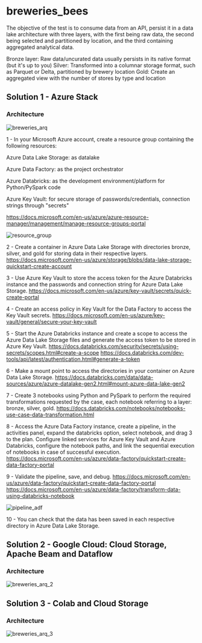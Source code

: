 # breweries_bees


The objective of the test is to consume data from an API, persist it in a data lake architecture with three layers, with the first being raw data, the second being selected and partitioned by location, and the third containing aggregated analytical data.

Bronze layer: Raw data/uncurated data usually persists in its native format (but it's up to you)
Silver: Transformed into a columnar storage format, such as Parquet or Delta, partitioned by brewery location
Gold: Create an aggregated view with the number of stores by type and location


## Solution 1 - Azure Stack 
### Architecture

![breweries_arq](https://user-images.githubusercontent.com/82526635/236075843-477c0fb0-069c-4e64-a8f5-e0cb11b2b65a.PNG)

1 - In your Microsoft Azure account, create a resource group containing the following resources:

Azure Data Lake Storage: as datalake

Azure Data Factory: as the project orchestrator

Azure Databricks: as the development environment/platform for Python/PySpark code

Azure Key Vault: for secure storage of passwords/credentials, connection strings through "secrets"

https://docs.microsoft.com/en-us/azure/azure-resource-manager/management/manage-resource-groups-portal


![resource_group](https://user-images.githubusercontent.com/82526635/236101832-68028dd3-7c83-43df-914d-91e8f96a3d47.PNG)


2 - Create a container in Azure Data Lake Storage with directories bronze, silver, and gold for storing data in their respective layers.
https://docs.microsoft.com/en-us/azure/storage/blobs/data-lake-storage-quickstart-create-account

3 - Use Azure Key Vault to store the access token for the Azure Databricks instance and the passwords and connection string for Azure Data Lake Storage.
https://docs.microsoft.com/en-us/azure/key-vault/secrets/quick-create-portal

4 - Create an access policy in Key Vault for the Data Factory to access the Key Vault secrets.
https://docs.microsoft.com/en-us/azure/key-vault/general/secure-your-key-vault

5 - Start the Azure Databricks instance and create a scope to access the Azure Data Lake Storage files and generate the access token to be stored in Azure Key Vault.
https://docs.databricks.com/security/secrets/using-secrets/scopes.html#create-a-scope
https://docs.databricks.com/dev-tools/api/latest/authentication.html#generate-a-token

6 - Make a mount point to access the directories in your container on Azure Data Lake Storage.
https://docs.databricks.com/data/data-sources/azure/azure-datalake-gen2.html#mount-azure-data-lake-gen2

7 - Create 3 notebooks using Python and PySpark to perform the required transformations requested by the case, each notebook referring to a layer: bronze, silver, gold.
https://docs.databricks.com/notebooks/notebooks-use-case-data-transformation.html

8 - Access the Azure Data Factory instance, create a pipeline, in the activities panel, expand the databricks option, select notebook, and drag 3 to the plan. Configure linked services for Azure Key Vault and Azure Databricks, configure the notebook paths, and link the sequential execution of notebooks in case of successful execution.
https://docs.microsoft.com/en-us/azure/data-factory/quickstart-create-data-factory-portal

9 - Validate the pipeline, save, and debug.
https://docs.microsoft.com/en-us/azure/data-factory/quickstart-create-data-factory-portal
https://docs.microsoft.com/en-us/azure/data-factory/transform-data-using-databricks-notebook

![pipeline_adf](https://user-images.githubusercontent.com/82526635/236101950-c00d3195-fab5-4509-a895-b023533a9483.jpg)


10 - You can check that the data has been saved in each respective directory in Azure Data Lake Storage.



## Solution 2 - Google Cloud: Cloud Storage, Apache Beam and Dataflow
### Architecture
![breweries_arq_2](https://user-images.githubusercontent.com/82526635/236099887-47497eb7-f96e-4c5d-8967-22acbf8bb9ba.PNG)



## Solution 3 - Colab and Cloud Storage
### Architecture
![breweries_arq_3](https://user-images.githubusercontent.com/82526635/236099995-fed0d510-fce4-4bb8-b913-4829c022c291.PNG)


